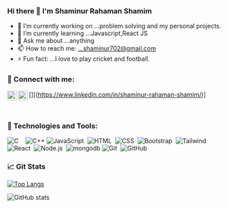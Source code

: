 ### Hi there 👋 I'm Shaminur Rahaman Shamim


- 🔭 I’m currently working on ...problem solving and my personal projects.
- 🌱 I’m currently learning ...Javascript,React JS
- 💬 Ask me about ...anything
- 📫 How to reach me: ...shaminur702@gmail.com
- ⚡ Fun fact: ...I love to play cricket and football.

### 🤝 Connect with me:
[<img align="left" alt="" width="22px" src="https://cdn.jsdelivr.net/npm/simple-icons@v3/icons/linkedin.svg" />][(https://www.linkedin.com/in/shaminur-rahaman-shamim/)]
[<img align="left" alt="" width="22px" src="https://cdn.jsdelivr.net/npm/simple-icons@v3/icons/linkedin.svg" />](https://www.linkedin.com/in/shaminur-rahaman-shamim/)


<br />

### 🔧 Technologies and Tools:
![C](https://img.shields.io/badge/C-00599C?style=badge&logo=c&logoColor=white)&nbsp;&nbsp;&nbsp;
![C++](https://img.shields.io/badge/C%2B%2B-00599C?style=badge&logo=c%2B%2B&logoColor=white)
![JavaScript](https://img.shields.io/badge/-JavaScript-05122A?style=flat&logo=javascript)&nbsp;
![HTML](https://img.shields.io/badge/-HTML-05122A?style=flat&logo=HTML5)&nbsp;
![CSS](https://img.shields.io/badge/-CSS-05122A?style=flat&logo=CSS3&logoColor=1572B6)&nbsp;
![Bootstrap](https://img.shields.io/badge/-Bootstrap-05122A?style=flat&logo=bootstrap&logoColor=563D7C)&nbsp;
![Tailwind](https://img.shields.io/badge/Tailwind_CSS-38B2AC?style=badge&logo=tailwind-css&logoColor=white)\
![React](https://img.shields.io/badge/-React-05122A?style=flat&logo=react)&nbsp;
![Node.js](https://img.shields.io/badge/-Node.js-05122A?style=flat&logo=node.js)&nbsp;
![mongodb](https://img.shields.io/badge/MongoDB-4EA94B?style=badge&logo=mongodb&logoColor=white)
![Git](https://img.shields.io/badge/-Git-05122A?style=flat&logo=git)&nbsp;
![GitHub](https://img.shields.io/badge/-GitHub-05122A?style=flat&logo=github)&nbsp;

### 📈 Git Stats
[![Top Langs](https://github-readme-stats.vercel.app/api/top-langs/?username=shamim392&layout=compact&langs_count=20&theme=blue-green)](https://github.com/anuraghazra/github-readme-stats)

![GitHub stats](https://github-readme-stats.vercel.app/api?username=shamim392&show_icons=true&theme=blue-green)
